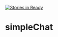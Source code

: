 [![Stories in Ready](https://badge.waffle.io/KariiO/simpleChat.png?label=ready&title=Ready)](https://waffle.io/KariiO/simpleChat?utm_source=badge)
# simpleChat